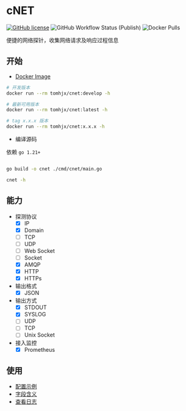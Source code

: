 # cNET

[![GitHub license](https://img.shields.io/github/license/tomhjx/netcat.svg?style=popout-square)](https://github.com/tomhjx/netcat/blob/main/LICENSE) ![GitHub Workflow Status (Publish)](https://img.shields.io/github/actions/workflow/status/tomhjx/cnet/publish.yml) ![Docker Pulls](https://img.shields.io/docker/pulls/tomhjx/cnet)

便捷的网络探针，收集网络请求及响应过程信息

## 开始

* [Docker Image](https://hub.docker.com/r/tomhjx/cnet)

```bash
# 开发版本
docker run --rm tomhjx/cnet:develop -h

# 最新可用版本
docker run --rm tomhjx/cnet:latest -h

# tag x.x.x 版本
docker run --rm tomhjx/cnet:x.x.x -h

```

* 编译源码

依赖 `go 1.21+`

```bash

go build -o cnet ./cmd/cnet/main.go

cnet -h

```

## 能力

* 探测协议
    * [x] IP
    * [x] Domain
    * [ ] TCP
    * [ ] UDP
    * [ ] Web Socket
    * [ ] Socket
    * [x] AMQP
    * [x] HTTP
    * [x] HTTPs

* 输出格式
    * [x] JSON

* 输出方式
    * [x] STDOUT
    * [x] SYSLOG
    * [ ] UDP
    * [ ] TCP
    * [ ] Unix Socket

* 接入监控
    * [x] Prometheus

## 使用
* [配置示例](./examples)
* [字段含义](./doc/fields.md)
* [查看日志](./doc/logging.md)

